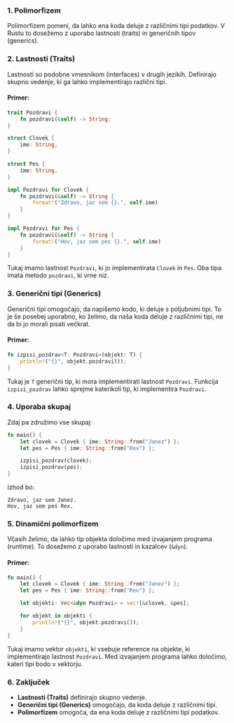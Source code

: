 ### 1. **Polimorfizem**
Polimorfizem pomeni, da lahko ena koda deluje z različnimi tipi podatkov. V Rustu to dosežemo z uporabo lastnosti (traits) in generičnih tipov (generics).

### 2. **Lastnosti (Traits)**
Lastnosti so podobne vmesnikom (interfaces) v drugih jezikih. Definirajo skupno vedenje, ki ga lahko implementirajo različni tipi.

#### Primer:
```rust
trait Pozdravi {
    fn pozdravi(&self) -> String;
}

struct Clovek {
    ime: String,
}

struct Pes {
    ime: String,
}

impl Pozdravi for Clovek {
    fn pozdravi(&self) -> String {
        format!("Zdravo, jaz sem {}.", self.ime)
    }
}

impl Pozdravi for Pes {
    fn pozdravi(&self) -> String {
        format!("Hov, jaz sem pes {}.", self.ime)
    }
}
```

Tukaj imamo lastnost `Pozdravi`, ki jo implementirata `Clovek` in `Pes`. Oba tipa imata metodo `pozdravi`, ki vrne niz.

### 3. **Generični tipi (Generics)**
Generični tipi omogočajo, da napišemo kodo, ki deluje s poljubnimi tipi. To je še posebej uporabno, ko želimo, da naša koda deluje z različnimi tipi, ne da bi jo morali pisati večkrat.

#### Primer:
```rust
fn izpisi_pozdrav<T: Pozdravi>(objekt: T) {
    println!("{}", objekt.pozdravi());
}
```

Tukaj je `T` generični tip, ki mora implementirati lastnost `Pozdravi`. Funkcija `izpisi_pozdrav` lahko sprejme katerikoli tip, ki implementira `Pozdravi`.

### 4. **Uporaba skupaj**
Zdaj pa združimo vse skupaj:

```rust
fn main() {
    let clovek = Clovek { ime: String::from("Janez") };
    let pes = Pes { ime: String::from("Rex") };

    izpisi_pozdrav(clovek);
    izpisi_pozdrav(pes);
}
```

Izhod bo:
```
Zdravo, jaz sem Janez.
Hov, jaz sem pes Rex.
```

### 5. **Dinamični polimorfizem**
Včasih želimo, da lahko tip objekta določimo med izvajanjem programa (runtime). To dosežemo z uporabo lastnosti in kazalcev (`&dyn`).

#### Primer:
```rust
fn main() {
    let clovek = Clovek { ime: String::from("Janez") };
    let pes = Pes { ime: String::from("Rex") };

    let objekti: Vec<&dyn Pozdravi> = vec![&clovek, &pes];

    for objekt in objekti {
        println!("{}", objekt.pozdravi());
    }
}
```

Tukaj imamo vektor `objekti`, ki vsebuje reference na objekte, ki implementirajo lastnost `Pozdravi`. Med izvajanjem programa lahko določimo, kateri tipi bodo v vektorju.

### 6. **Zaključek**
- **Lastnosti (Traits)** definirajo skupno vedenje.
- **Generični tipi (Generics)** omogočajo, da koda deluje z različnimi tipi.
- **Polimorfizem** omogoča, da ena koda deluje z različnimi tipi podatkov.
